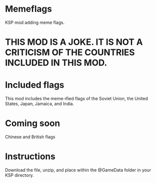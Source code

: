 # Memeflags
KSP mod adding meme flags.

# THIS MOD IS A JOKE. IT IS NOT A CRITICISM OF THE COUNTRIES INCLUDED IN THIS MOD.

# Included flags
This mod includes the meme-ified flags of the Soviet Union, the United States, Japan, Jamaica, and India.

# Coming soon
Chinese and British flags

# Instructions
Download the file, unzip, and place within the @GameData folder in your KSP directory.
